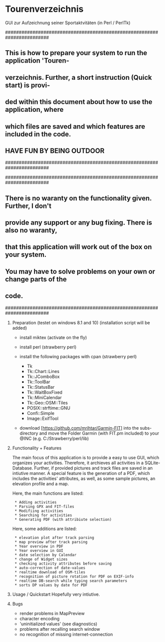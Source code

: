 # Tourenverzeichnis
GUI zur Aufzeichnung seiner Sportaktvitäten (in Perl / PerlTk)

########################################################################
## This is how to prepare your system to run the application 'Touren- ##
## verzeichnis. Further, a short instruction (Quick start) is provi-  ##
## ded within this document about how to use the application, where   ##
## which files are saved and which features are included in the code. ##
## 			HAVE FUN BY BEING OUTDOOR		      ##
########################################################################

########################################################################
## There is no waranty on the functionality given. Further, I don't   ##
## provide any support or any bug fixing. There is also no waranty,   ##
## that this application will work out of the box on your system.     ##
## You may have to solve problems on your own or change parts of the  ##
## code.							      ##
########################################################################

1. Preparation (testet on windows 8.1 and 10)
	(installation script will be added)

	* install miktex (activate on the fly)

	* install perl (strawberry perl)

	* install the following packages with cpan (strawberry perl)
		- Tk
		- Tk::Chart::Lines
		- Tk::JComboBox
		- Tk::ToolBar
		- Tk::StatusBar
		- Tk::WaitBoxFixed
		- Tk::MiniCalendar
		- Tk::Geo::OSM::Tiles
		- POSIX::strftime::GNU
		- Confi::Simple
		- Image::ExifTool

	* download [https://github.com/mrihtar/Garmin-FIT] into the subs-directory
        and move the Folder Garmin (with FIT.pm included) to your @INC 
		(e.g. C:/Strawberry/perl/lib)

2. Functionality + Features

	The main focus of this application is to provide a easy to use 
	GUI, which organizes your activities. Therefore, it archieves 
	all activities in a SQLite-Database. Further, if provided 
	pictures and track files are saved in an intiutive manner. A 
	special feature is the generation of a PDF, which includes the 
	activities' attributes, as well, as some sample pictures, an 
	elevation profile and a map.

	Here, the main functions are listed:

		* Adding activities
		* Parsing GPX and FIT-files
		* Modifiing activities
		* Searching for activities
		* Generating PDF (with attribiute selection)

	Here, some additions are listed:

		* elevation plot after track parsing
		* map preview after track parsing
		* Year overview in PDF
		* Year overview in GUI
		* date selection by Calendar
		* change of Widget sizes
		* checking activity attributes before saving
		* auto-correction of date-values
		* realtime download of OSM-tiles
		* recognition of picture rotation for PDF on EXIF-info
		* realtime DB-search while typing search parameters
        * sorts DP values by date for PDF

3. Usage / Quickstart
	Hopefully very intiutive.

4. Bugs

	* render problems in MapPreview
	* character encoding
	* 'uninitialized values' (see diagnostics)
	* problems after recalling search window
	* no recognition of missing internet-connection

